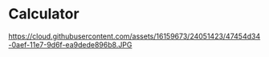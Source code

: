 # Calculator

https://cloud.githubusercontent.com/assets/16159673/24051423/47454d34-0aef-11e7-9d6f-ea9dede896b8.JPG
